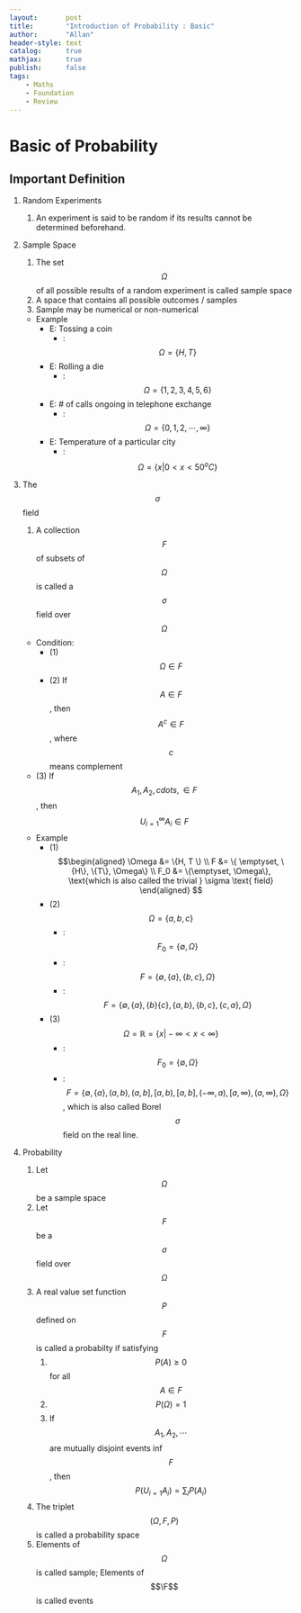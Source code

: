 ```yaml
---
layout:       post
title:        "Introduction of Probability : Basic"
author:       "Allan"
header-style: text
catalog:      true
mathjax:      true
publish:      false
tags:
    - Maths
    - Foundation
    - Review
---
```


# Basic of Probability 
## Important Definition 

1. Random Experiments
   1. An experiment is said to be random if its results cannot be determined beforehand. 

2. Sample Space
   1. The set $$\Omega$$ of all possible results of a random experiment is called sample space
   2. A space that contains all possible outcomes / samples
   3. Sample may be numerical or non-numerical

   - Example
     - E: Tossing a coin
       - : $$\Omega = \{H, T\}$$
     - E: Rolling a die
       - : $$\Omega = \{1,2,3,4,5,6\}$$
     - E: # of calls ongoing in telephone exchange
       - : $$\Omega = \{ 0, 1, 2, \cdots, \infty \}$$
     - E: Temperature of a particular city
       - : $$\Omega = \{x \vert 0 < x < 50^o C \}$$

3. The $$\sigma$$ field
   1. A collection $$F$$ of subsets of $$\Omega$$ is called a $$\sigma$$ field over $$\Omega$$
   - Condition:
     - (1) $$\Omega \in F$$
     - (2) If $$A \in F$$, then $$A^c \in F$$, where $$c$$ means complement
   - (3) If $$A_1, A_2 , cdots, \in F$$, then $$U^\infty_{i=1} A_i \in F$$
   - Example
     - (1) 
     $$\begin{aligned}
     \Omega &= \{H, T \} \\
      F &= \{ \emptyset, \{H\}, \{T\}, \Omega\} \\
      F_0 &= \{\emptyset, \Omega\}, \text{which is also called the trivial } \sigma \text{ field}
     \end{aligned}
     $$
     - (2) $$\Omega = \{a, b, c\}$$
       - : $$F_0 = \{\emptyset, \Omega\}$$
       - : $$F= \{\emptyset, \{a\}, \{b,c\}, \Omega \}$$
       - : $$F = \{ \emptyset, \{a\}, \{b\} \{c\}, \{a,b\}, \{b,c\}, \{c,a\}, \Omega \}$$
     - (3) $$\Omega = \mathbb{R} = \{x \vert -\infty < x < \infty \}$$
       - : $$F_0 = \{\emptyset, \Omega\}$$
       - : $$F = \{ \emptyset, \{a\}, (a,b), (a,b], [a,b), [a,b], (-\infty, a),[a, \infty), (a, \infty), \Omega\}$$, which is also called Borel $$\sigma$$ field on the real line.

4. Probability
   1. Let $$\Omega$$ be a sample space
   2. Let $$F$$ be a $$\sigma$$ field over $$\Omega$$
   3. A real value set function $$P$$ defined on $$F$$ is called a probabilty if satisfying
      1. $$P(A) \geq 0$$ for all $$A \in F$$
      2. $$P(\Omega) = 1$$
      3. If $$A_1, A_2, \cdots$$ are mutually disjoint events inf $$F$$, then $$P(U_{i=1} A_i) = \sum_i P(A_i)$$ 
   4. The triplet $$(\Omega, F, P)$$ is called a probability space
   5. Elements of $$\Omega$$ is called sample; Elements of $$\F$$ is called events